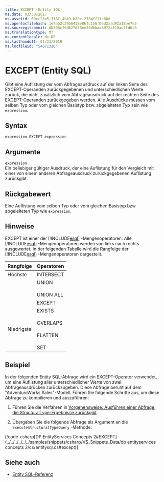 ```yaml
---
title: EXCEPT (Entity SQL)
ms.date: 03/30/2017
ms.assetid: 69cc23e5-3f8f-4b49-b20e-2f84ff11c80d
ms.openlocfilehash: 1e7ab2c29b6418e86fc1b6f0ed2aad92a18ee7e5
ms.sourcegitcommit: 6b308cf6d627d78ee36dbbae8972a310ac7fd6c8
ms.translationtype: MT
ms.contentlocale: de-DE
ms.lasthandoff: 01/23/2019
ms.locfileid: "54671316"
---
```

# <a name="except-entity-sql"></a>EXCEPT (Entity SQL)
Gibt eine Auflistung der vom Abfrageausdruck auf der linken Seite des EXCEPT-Operanden zurückgegebenen und unterschiedlichen Werte zurück, die nicht zusätzlich vom Abfrageausdruck auf der rechten Seite des EXCEPT-Operanden zurückgegeben werden. Alle Ausdrücke müssen vom selben Typ oder vom gleichen Basistyp bzw. abgeleiteten Typ sein wie `expression`.  
  
## <a name="syntax"></a>Syntax  
  
```  
expression EXCEPT expression  
```  
  
## <a name="arguments"></a>Argumente  
 `expression`  
 Ein beliebiger gültiger Ausdruck, der eine Auflistung für den Vergleich mit einer von einem anderen Abfrageausdruck zurückgegebenen Auflistung zurückgibt.  
  
## <a name="return-value"></a>Rückgabewert  
 Eine Auflistung vom selben Typ oder vom gleichen Basistyp bzw. abgeleiteten Typ wie `expression`.  
  
## <a name="remarks"></a>Hinweise  
 EXCEPT ist einer der [!INCLUDE[esql](../../../../../../includes/esql-md.md)] -Mengenoperatoren. Alle [!INCLUDE[esql](../../../../../../includes/esql-md.md)] -Mengenoperatoren werden von links nach rechts ausgewertet. In der folgenden Tabelle wird die Rangfolge der [!INCLUDE[esql](../../../../../../includes/esql-md.md)] -Mengenoperatoren dargestellt.  
  
|Rangfolge|Operatoren|  
|----------------|---------------|  
|Höchste|INTERSECT|  
||UNION<br /><br /> UNION ALL|  
||EXCEPT|  
|Niedrigste|EXISTS<br /><br /> OVERLAPS<br /><br /> FLATTEN<br /><br /> SET|  
  
## <a name="example"></a>Beispiel  
 In der folgenden Entity SQL-Abfrage wird ein EXCEPT-Operator verwendet, um eine Auflistung aller unterschiedlicher Werte von zwei Abfrageausdrücken zurückzugeben. Diese Abfrage beruht auf dem "AdventureWorks Sales"-Modell. Führen Sie folgende Schritte aus, um diese Abfrage zu kompilieren und auszuführen:  
  
1.  Führen Sie die Verfahren in [Vorgehensweise: Ausführen einer Abfrage, die StructuralType-Ergebnisse zurückgibt](../../../../../../docs/framework/data/adonet/ef/how-to-execute-a-query-that-returns-structuraltype-results.md).  
  
2.  Übergeben Sie die folgende Abfrage als Argument an die `ExecuteStructuralTypeQuery` -Methode:  
  
 [!code-csharp[DP EntityServices Concepts 2#EXCEPT](../../../../../../samples/snippets/csharp/VS_Snippets_Data/dp entityservices concepts 2/cs/entitysql.cs#except)]  
  
## <a name="see-also"></a>Siehe auch
- [Entity SQL-Referenz](../../../../../../docs/framework/data/adonet/ef/language-reference/entity-sql-reference.md)
